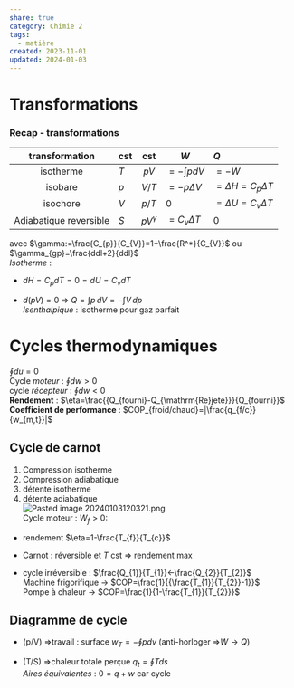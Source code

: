 ```yaml
---  
share: true  
category: Chimie 2  
tags:  
  - matière  
created: 2023-11-01  
updated: 2024-01-03  
---  
```

  
# Transformations  
### Recap - transformations  
|     transformation     | cst |                cst                | $W$              | $Q$                       |  
|:----------------------:| --- |:---------------------------------:| ---------------- |:------------------------- |  
|       isotherme        | $T$ |             $pV$             | $=-\int pdV$          | $=-W$                     |  
|        isobare         | $p$ | $V/T$ | $=-p\Delta V$    | $=\Delta H=C_{p}\Delta T$ |  
|        isochore        | $V$ | ${p} /{T}$ | $0$              | $=\Delta U=C_{v}\Delta T$ |  
| Adiabatique reversible | $S$ |         $pV^\gamma$          | $=C_{v}\Delta T$ | $0$                       |  
  
avec $\gamma:=\frac{C_{p}}{C_{V}}=1+\frac{R^*}{C_{V}}$ ou $\gamma_{gp}=\frac{ddl+2}{ddl}$  
*Isotherme* :  
  
- $dH=C_{p}dT=0=dU=C_{v}dT$  
  
- $d(pV)=0$ ⇒ $Q=\int p \, dV =-\int V \, dp$  
*Isenthalpique* : isotherme pour gaz parfait  
# Cycles thermodynamiques  
$\oint du=0$  
Cycle *moteur* : $\oint dw>0$  
cycle *récepteur* : $\oint dw <0$  
**Rendement** : $\eta=\frac{{Q_{fourni}-Q_{\mathrm{Re}jeté}}}{Q_{fourni}}$  
**Coefficient de performance** : $COP_{froid/chaud}=|\frac{q_{f/c}}{w_{m,t}}|$  
## Cycle de carnot  
1. Compression isotherme  
2. Compression adiabatique  
3. détente isotherme  
4. détente adiabatique  
![Pasted image 20240103120321.png](Pasted%20image%2020240103120321.png)  
Cycle moteur : $W_{f}>0$:  
  
- rendement $\eta=1-\frac{T_{f}}{T_{c}}$  
  
- Carnot : réversible et $T$ cst ⇒ rendement max  
  
- cycle irréversible : $\frac{Q_{1}}{T_{1}}<-\frac{Q_{2}}{T_{2}}$  
Machine frigorifique → $COP=\frac{1}{{\frac{T_{1}}{T_{2}}-1}}$  
Pompe à chaleur → $COP=\frac{1}{1-\frac{T_{1}}{T_{2}}}$  
## Diagramme de cycle  
  
- (p/V) ⇒travail : surface $w_{T}=-\oint pdv$ (anti-horloger ⇒$W\to Q$)  
  
- (T/S) ⇒chaleur totale perçue $q_{t}=\oint Tds$  
*Aires équivalentes* : $0=q+w$ car cycle